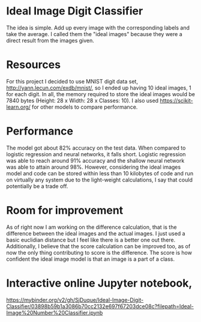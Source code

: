 # Ideal Image Digit Classifier
The idea is simple. Add up every image with the corresponding labels and take the average. I called them the "ideal images" because they were a direct result from the images given. 

# Resources
For this project I decided to use MNIST digit data set, http://yann.lecun.com/exdb/mnist/, so I ended up having 10 ideal images, 1 for each digit. In all, the memory required to store the ideal images would be 7840 bytes (Height: 28 x Width: 28 x Classes: 10). I also used https://scikit-learn.org/ for other models to compare performance.

# Performance
The model got about 82% accuracy on the test data. When compared to logistic regression and neural networks, it falls short. Logistic regression was able to reach around 91% accuracy and the shallow neural network was able to attain around 98%. However, considering the ideal images model and code can be stored within less than 10 kilobytes of code and run on virtually any system due to the light-weight calculations, I say that could potentially be a trade off.

# Room for improvement
As of right now I am working on the difference calculation, that is the difference between the ideal images and the actual images. I just used a basic euclidian distance but I feel like there is a better one out there. 
Additionally, I believe that the score calculation can be improved too, as of now the only thing contributing to score is the difference. The score is how confident the ideal image model is that an image is a part of a class.

# Interactive online Jupyter notebook, 
https://mybinder.org/v2/gh/SjDuque/Ideal-Image-Digit-Classifier/03898b59b1a3086b70cc2132e697f67203dce08c?filepath=Ideal-Image%20Number%20Classifier.ipynb
